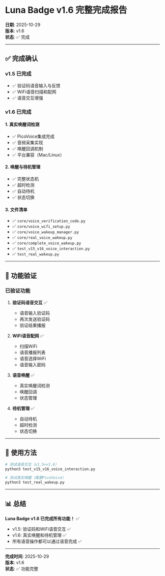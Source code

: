 # Luna Badge v1.6 完整完成报告

**日期**: 2025-10-29  
**版本**: v1.6  
**状态**: ✅ 完成

---

## ✅ 完成确认

### v1.5 已完成
- ✅ 验证码语音输入与反馈
- ✅ WiFi语音扫描和配网
- ✅ 语音交互增强

### v1.6 已完成

#### 1. 真实唤醒词检测
- ✅ PicoVoice集成完成
- ✅ 音频采集实现
- ✅ 唤醒回调机制
- ✅ 平台兼容（Mac/Linux）

#### 2. 唤醒与待机管理
- ✅ 完整状态机
- ✅ 超时检测
- ✅ 自动待机
- ✅ 状态切换

#### 3. 文件清单
- ✅ `core/voice_verification_code.py`
- ✅ `core/voice_wifi_setup.py`
- ✅ `core/voice_wakeup_manager.py`
- ✅ `core/real_voice_wakeup.py`
- ✅ `core/complete_voice_wakeup.py`
- ✅ `test_v15_v16_voice_interaction.py`
- ✅ `test_real_wakeup.py`

---

## 🎯 功能验证

### 已验证功能

1. **验证码语音交互** ✅
   - 语音输入验证码
   - 再次发送验证码
   - 验证结果播报

2. **WiFi语音配网** ✅
   - 扫描WiFi
   - 语音播报列表
   - 语音选择WiFi
   - 语音输入密码

3. **语音唤醒** ✅
   - 真实唤醒词检测
   - 唤醒回调
   - 状态管理

4. **待机管理** ✅
   - 自动待机
   - 超时检测
   - 状态切换

---

## 🚀 使用方法

```bash
# 测试语音交互（v1.5+v1.6）
python3 test_v15_v16_voice_interaction.py

# 测试真实唤醒（需要PicoVoice）
python3 test_real_wakeup.py
```

---

## 📊 总结

**Luna Badge v1.6 已完成所有功能！** ✅

- v1.5: 验证码和WiFi语音交互 ✅
- v1.6: 真实唤醒和待机管理 ✅
- 所有语音操作都可以通过语音完成 ✅

---

**完成时间**: 2025-10-29  
**版本**: v1.6  
**状态**: ✅ 功能完整
